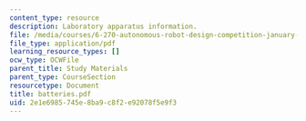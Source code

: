```yaml
---
content_type: resource
description: Laboratory apparatus information.
file: /media/courses/6-270-autonomous-robot-design-competition-january-iap-2005/2e1e6985745e8ba9c8f2e92078f5e9f3_batteries.pdf
file_type: application/pdf
learning_resource_types: []
ocw_type: OCWFile
parent_title: Study Materials
parent_type: CourseSection
resourcetype: Document
title: batteries.pdf
uid: 2e1e6985-745e-8ba9-c8f2-e92078f5e9f3
---
```


